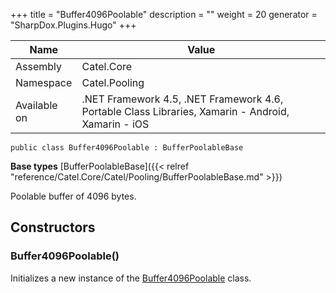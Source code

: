 

+++
title = "Buffer4096Poolable" 
description = ""
weight = 20
generator = "SharpDox.Plugins.Hugo"
+++

Name|Value
---|---
Assembly|Catel.Core
Namespace|Catel.Pooling
Available on|.NET Framework 4.5, .NET Framework 4.6, Portable Class Libraries, Xamarin - Android, Xamarin - iOS

```
public class Buffer4096Poolable : BufferPoolableBase
```

**Base types**
[BufferPoolableBase]({{< relref "reference/Catel.Core/Catel/Pooling/BufferPoolableBase.md" >}})

Poolable buffer of 4096 bytes.

## Constructors

### Buffer4096Poolable()

Initializes a new instance of the [Buffer4096Poolable](#) class.

